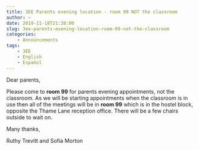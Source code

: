 ```yaml
---
title: 3EE Parents evening location - room 99 NOT the classroom
author: ~
date: 2019-11-18T21:38:00
slug: 3ee-parents-evening-location-room-99-not-the-classroom
categories:
    - Announcements
tags:
    - 3EE
    - English
    - Español
---
```


Dear parents,

Please come to **room 99** for parents evening appointments, not the classroom. As we will be starting appointments when the classroom is in use then all of the meetings will be in **room 99** which is in the hostel block, opposite the Thame Lane reception office. There will be a few chairs outside to wait on. 

Many thanks,

Ruthy Trevitt and Sofia Morton
